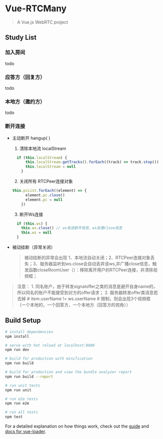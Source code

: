 # Vue-RTCMany

> A Vue.js WebRTC project


## Study List

### 加入房间
  todo


### 应答方（回复方）

todo
### 本地方（邀约方）
todo

### 断开连接
  + 主动断开 hangup( )
    1. 清除本地流 localStream
      ``` javascript
        if (this.localStream) {
            this.localStream.getTracks().forEach((track) => track.stop())
            this.localStream = null
          }
      ```
    2. 关闭所有 RTCPeer连接对象
   
      ``` javascript
      this.pcList.forEach((element) => {
            element.pc.close()
            element.pc = null
          })
      ```
    3. 断开Ws连接

      ```javascript
        if (this.ws) {
          this.ws.close() // ws发送断开信息，ws处理close信息
          this.ws = null
        } 
      ```
  + 被动挂断（异常关闭）
    > 被动挂断的异常会出现 1、本地流自动关闭；2、RTCPeer连接对象丢失；3、服务器监听到ws.close会自动丢弃该ws,并广播close信息，触发函数closeRoomUser（）：移除离开用户的RTCPeer连接，并清除视频框；
  > 注意： 
     1. 同名账户，由于转发signaloffer之类的消息是避开自身name的，所以同名的账户不能接受到对方的offer请求；
     2. 服务器转发offer类消息若去掉 # item.userName != ws.userName  # 限制，则会出现3个视频框（一个本地的，一个回答方，一个本地方（回答方的视角））


## Build Setup

``` bash
# install dependencies
npm install

# serve with hot reload at localhost:8080
npm run dev

# build for production with minification
npm run build

# build for production and view the bundle analyzer report
npm run build --report

# run unit tests
npm run unit

# run e2e tests
npm run e2e

# run all tests
npm test
```

For a detailed explanation on how things work, check out the [guide](http://vuejs-templates.github.io/webpack/) and [docs for vue-loader](http://vuejs.github.io/vue-loader).
